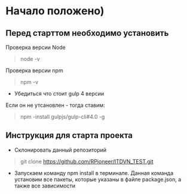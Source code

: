 # Начало положено)



## Перед старттом необходимо установить

Проверка версии Node

> node -v 

Проверка версии npm

> npm -v

* Убедиться что стоит gulp 4 версии

Если он не утсановлен - тогда ставим:

> npm -install gulpjs/gulp-cli#4.0 -g

## Инструкция для старта проекта

* Склонировать данный репозиторий

> git clone https://github.com/RPioneer/ITDVN_TEST.git

* Запускаем команду npm install в терминале. Данная команда установим все пакеты, которые указаны в файле package.json, а также все зависимости

